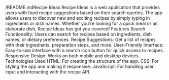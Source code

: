 /README.mdRecipe Ideas Recipe Ideas is a web application that provides users with food recipe suggestions based on their search queries. The app allows users to discover new and exciting recipes by simply typing in ingredients or dish names. Whether you're looking for a quick meal or an elaborate dish, Recipe Ideas has got you covered! Features Search Functionality: Users can search for recipes based on ingredients, dish names, or dietary preferences. Recipe Suggestions: Get a list of recipes with their ingredients, preparation steps, and more. User-Friendly Interface: Easy-to-use interface with a search icon button for quick access to recipes. Responsive Design: Works on both mobile and desktop devices. Technologies Used HTML: For creating the structure of the app. CSS: For styling the app and making it responsive. JavaScript: For handling user input and interacting with the recipe API.
